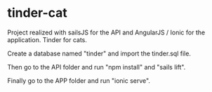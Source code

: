 # tinder-cat
 Project realized with sailsJS for the API and AngularJS / Ionic for the application.  Tinder for cats.


Create a database named "tinder" and import the tinder.sql file.

Then go to the API folder and run "npm install" and "sails lift". 

Finally go to the APP folder and run "ionic serve".
